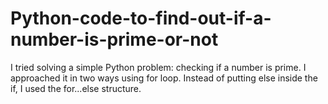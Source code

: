 # Python-code-to-find-out-if-a-number-is-prime-or-not
I tried solving a simple Python problem: checking if a number is prime. I approached it in two ways using for loop.  Instead of putting else inside the if, I used the for...else structure.
